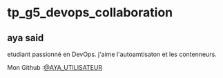 # tp_g5_devops_collaboration
<!-- votre carte a ajouter -->
<div class="card">
<h2>aya said</h2>
<p>etudiant passionné en DevOps. j'aime l'autoamtisaton et les contenneurs. </p> 
<p> Mon Github :<a href="http://github.com AYA_UTIISATEUR" target="blank">@AYA_UTILISATEUR</a></p>
</div> 